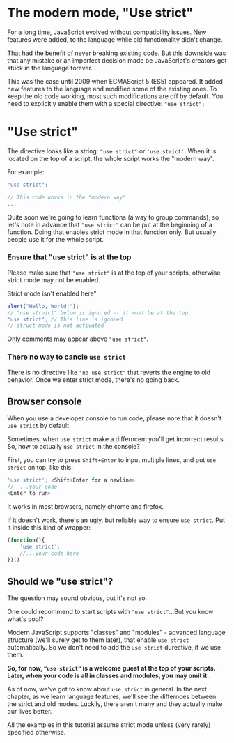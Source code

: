 # The modern mode, "Use strict"

For a long time, JavaScript evolved without compatibility issues. New features were added, to the language while old functionality didn't change. 

That had the benefit of never breaking existing code. But this downside was that any mistake or an imperfect decision made be JavaScript's creators got stuck in the language forever.

This was the case until 2009 when ECMAScript 5 (ES5) appeared. It added new features to the language and modified some of the existing ones. To keep the old code working, most such modifications are off by default. You need to explicitly enable them with a special directive:
`"use strict";`

# "Use strict"

The directive looks like a string: `"use strict"` or `'use strict'`. When it is located on the top of a script, the whole script works the "modern way".

For example:
```javascript
"use strict";

// This code works in the "modern way"
...
```

Quite soon we're going to learn functions (a way to group commands), so let's note in advance that `"use strict"` can be put at the beginning of a function. Doing that enables strict mode in that function only. But usually people use it for the whole script.

 ### Ensure that "use strict" is at the top
 
 Please make sure that `"use strict"` is at the top of your scripts, otherwise strict mode may not be enabled.

Strict mode isn't enabled here"

```javascript
alert("Hello, World!");
// "use struict" below is ignored -- it must be at the top
"use strict"; // This line is ignored
// struct mode is not activated
```

Only comments may appear above `"use strict"`.

### There no way to cancle `use strict`

There is no directive like `"no use strict"` that reverts the engine to old behavior. Once we enter strict mode, there's no going back.

## Browser console

When you use a developer console to run code, please nore that it doesn't `use strict` by default.

Sometimes, when `use strict` make a differncem you'll get incorrect results.
So, how to actually `use strict` in the console?

First, you can try to press `Shift+Enter` to input multiple lines, and put `use strict` on top, like this:
```javascript
'use strict'; <Shift+Enter for a newline>
//  ...your code
<Enter to run>
```
It works in most browsers, namely chrome and firefox.

If it doesn't work, there's an ugly, but reliable way to ensure `use strict`. Put it inside this kind of wrapper:

```javascript
(function(){
    'use strict';
    //...your code here
})()
```

## Should we "use strict"?
The question may sound obvious, but it's not so.

One could recommend to start scripts with `"use strict"`...But you know what's cool?

Modern JavaScript supports "classes" and "modules" - advanced language structure (we'll surely get to them later), that enable `use strict` automatically. So we don't need to add the `use strict` durective, if we use them.

**So, for now, `"use strict"` is a welcome guest at the top of your scripts. Later, when your code is all in classes and modules, you may omit it.**

As of now, we've got to know about `use strict` in general.
In the next chapter, as we learn language features, we'll see the differnces between the strict and old modes. Luckily, there aren't many and they actually make our lives better.

All the examples in this tutorial assume strict mode unless (very rarely) specified otherwise.
